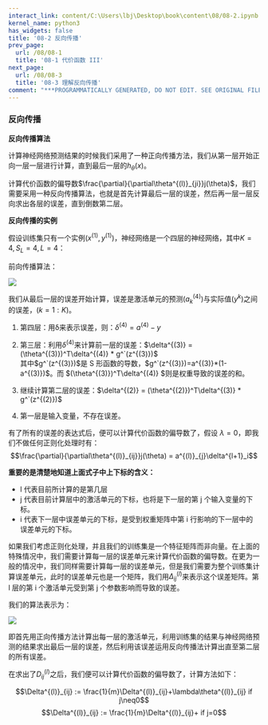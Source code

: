 ```yaml
---
interact_link: content/C:\Users\lbj\Desktop\book\content\08/08-2.ipynb
kernel_name: python3
has_widgets: false
title: '08-2 反向传播'
prev_page:
  url: /08/08-1
  title: '08-1 代价函数 III'
next_page:
  url: /08/08-3
  title: '08-3 理解反向传播'
comment: "***PROGRAMMATICALLY GENERATED, DO NOT EDIT. SEE ORIGINAL FILES IN /content***"
---
```


### 反向传播

**反向传播算法** 

计算神经网络预测结果的时候我们采用了一种正向传播方法，我们从第一层开始正向一层一层进行计算，直到最后一层的$h_\theta(x)$。 
 
计算代价函数的偏导数$\frac{\partial}{\partial\theta^{(l)}_{ji}}j(\theta)$，我们需要采用一种反向传播算法，也就是首先计算最后一层的误差，然后再一层一层反向求出各层的误差，直到倒数第二层。 


**反向传播的实例**  

假设训练集只有一个实例$(x^{(1)},y^{(1)})$，神经网络是一个四层的神经网络，其中$K=4,S_L=4,L=4$：

前向传播算法： 
 
![](https://i.loli.net/2018/12/02/5c03dbc252db6.png)

 
我们从最后一层的误差开始计算，误差是激活单元的预测$(a^{(4)}_k)$与实际值$(y^k)$之间的误差，$(k=1:K)$。     

1. 第四层：用δ来表示误差，则：$\delta^{(4)} = a^{(4)} -y$
 
2. 第三层：利用$\delta^{(4)}$来计算前一层的误差：$\delta^{(3)} = (\theta^{(3)})^T\delta^{(4)} * g^`(z^{(3)})$     
 其中$g^`(z^{(3)})$是 S 形函数的导数，$g^`(z^{(3)})=a^{(3)}*(1-a^{(3)})$。而 $(\theta^{(3)})^T\delta^{(4)} $则是权重导致的误差的和。
 
3. 继续计算第二层的误差：$\delta^{(2)} = (\theta^{(2)})^T\delta^{(3)} * g^`(z^{(2)})$ 
4. 第一层是输入变量，不存在误差。

有了所有的误差的表达式后，便可以计算代价函数的偏导数了，假设 $\lambda=0$，即我们不做任何正则化处理时有：
$$\frac{\partial}{\partial\theta^{(l)}_{ij}}j(\theta) = a^{(l)}_{j}\delta^{l+1}_i$$

**重要的是清楚地知道上面式子中上下标的含义：**

+ l 代表目前所计算的是第几层 
+ j 代表目前计算层中的激活单元的下标，也将是下一层的第 j 个输入变量的下标。 
+ i 代表下一层中误差单元的下标，是受到权重矩阵中第 i 行影响的下一层中的误差单元的下标。 

如果我们考虑正则化处理，并且我们的训练集是一个特征矩阵而非向量。在上面的特殊情况中，我们需要计算每一层的误差单元来计算代价函数的偏导数。在更为一般的情况中，我们同样需要计算每一层的误差单元，但是我们需要为整个训练集计算误差单元，此时的误差单元也是一个矩阵，我们用$\Delta^{(l)}_{ij}$来表示这个误差矩阵。第 l 层的第 i 个激活单元受到第 j 个参数影响而导致的误差。 

我们的算法表示为： 

![](https://i.loli.net/2018/12/02/5c03df8488f60.png)
 
即首先用正向传播方法计算出每一层的激活单元，利用训练集的结果与神经网络预测的结果求出最后一层的误差，然后利用该误差运用反向传播法计算出直至第二层的所有误差。
 
在求出了$D^{(l)}_{ij}$之后，我们便可以计算代价函数的偏导数了，计算方法如下： 

 $$\Delta^{(l)}_{ij} := \frac{1}{m}\Delta^{(l)}_{ij}+\lambda\theta^{(l)}_{ij} if j\neq0$$
 $$\Delta^{(l)}_{ij} := \frac{1}{m}\Delta^{(l)}_{ij}+ if j=0$$
